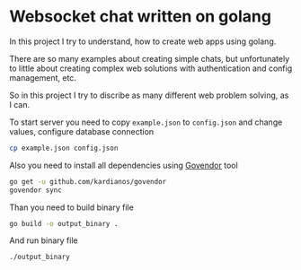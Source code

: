 # Websocket chat written on golang

In this project I try to understand, how to create web apps using golang.

There are so many examples about creating simple chats, but unfortunately to little about creating complex web solutions with authentication and config management, etc.

So in this project I try to discribe as many different web problem solving, as I can.

To start server you need to copy `example.json` to `config.json` and change values, configure database connection
```bash
cp example.json config.json
```

Also you need to install all dependencies using [Govendor](https://github.com/kardianos/govendor) tool

```bash
go get -u github.com/kardianos/govendor
govendor sync
```

Than you need to build binary file
```bash
go build -o output_binary .
```

And run binary file

```bash
./output_binary
```
